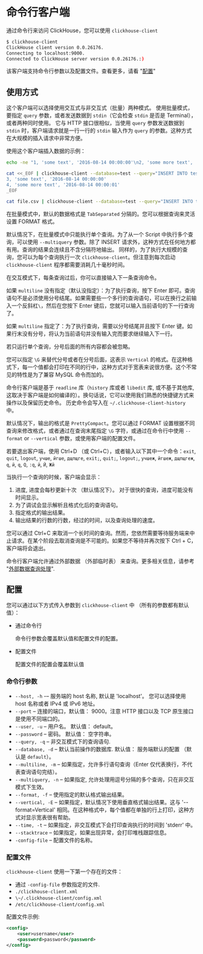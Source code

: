 # 命令行客户端

通过命令行来访问 ClickHouse，您可以使用 `clickhouse-client`

```bash
$ clickhouse-client
ClickHouse client version 0.0.26176.
Connecting to localhost:9000.
Connected to ClickHouse server version 0.0.26176.:)
```

该客户端支持命令行参数以及配置文件。查看更多，请看 "[配置](#interfaces_cli_configuration)"

## 使用方式

这个客户端可以选择使用交互式与非交互式（批量）两种模式。
使用批量模式，要指定 `query` 参数，或者发送数据到 `stdin`（它会检查 `stdin` 是否是 Terminal），或者两种同时使用。
它与 HTTP 接口很相似，当使用 `query` 参数发送数据到 `stdin` 时，客户端请求就是一行一行的 `stdin` 输入作为 `query` 的参数。这种方式在大规模的插入请求中非常方便。

使用这个客户端插入数据的示例：

```bash
echo -ne "1, 'some text', '2016-08-14 00:00:00'\n2, 'some more text', '2016-08-14 00:00:01'" | clickhouse-client --database=test --query="INSERT INTO test FORMAT CSV";

cat <<_EOF | clickhouse-client --database=test --query="INSERT INTO test FORMAT CSV";
3, 'some text', '2016-08-14 00:00:00'
4, 'some more text', '2016-08-14 00:00:01'
_EOF

cat file.csv | clickhouse-client --database=test --query="INSERT INTO test FORMAT CSV";
```

在批量模式中，默认的数据格式是 `TabSeparated` 分隔的。您可以根据查询来灵活设置 FORMAT 格式。

默认情况下，在批量模式中只能执行单个查询。为了从一个 Script 中执行多个查询，可以使用 `--multiquery` 参数。除了 INSERT 请求外，这种方式在任何地方都有用。查询的结果会连续且不含分隔符地输出。
同样的，为了执行大规模的查询，您可以为每个查询执行一次 `clickhouse-client`。但注意到每次启动 `clickhouse-client` 程序都需要消耗几十毫秒时间。

在交互模式下，每条查询过后，你可以直接输入下一条查询命令。

如果 `multiline` 没有指定（默认没指定）：为了执行查询，按下 Enter 即可。查询语句不是必须使用分号结尾。如果需要些一个多行的查询语句，可以在换行之前输入一个反斜杠` \ `，然后在您按下 Enter 键后，您就可以输入当前语句的下一行查询了。

如果 `multiline` 指定了：为了执行查询，需要以分号结尾并且按下 Enter 键。如果行末没有分号，将认为当前语句并没有输入完而要求继续输入下一行。

若只运行单个查询，分号后面的所有内容都会被忽略。

您可以指定 `\G` 来替代分号或者在分号后面，这表示 `Vertical` 的格式。在这种格式下，每一个值都会打印在不同的行中，这种方式对于宽表来说很方便。这个不常见的特性是为了兼容 MySQL 命令而加的。

命令行客户端是基于 `readline` 库（`history` 库或者 `libedit` 库, 或不基于其他库, 这取决于客户端是如何编译的）。换句话说，它可以使用我们熟悉的快捷键方式来操作以及保留历史命令。
历史命令会写入在 `~/.clickhouse-client-history` 中。

默认情况下，输出的格式是 `PrettyCompact`。您可以通过 FORMAT 设置根据不同查询来修改格式，或者通过在查询末尾指定 `\G` 字符，或通过在命令行中使用 `--format` or `--vertical` 参数，或使用客户端的配置文件。

若要退出客户端，使用 Ctrl+D （或 Ctrl+C），或者输入以下其中一个命令：`exit`, `quit`, `logout`, `учше`, `йгше`, `дщпщге`, `exit;`, `quit;`, `logout;`, `учшеж`, `йгшеж`, `дщпщгеж`, `q`, `й`, `q`, `Q`, `:q`, `й`, `Й`, `Жй`

当执行一个查询的时候，客户端会显示：

1. 进度, 进度会每秒更新十次 （默认情况下）。 对于很快的查询，进度可能没有时间显示。
2. 为了调试会显示解析且格式化后的查询语句。
3. 指定格式的输出结果。
4. 输出结果的行数的行数，经过的时间，以及查询处理的速度。

您可以通过 Ctrl+C 来取消一个长时间的查询。然而，您依然需要等待服务端来中止请求。在某个阶段去取消查询是不可能的。如果您不等待并再次按下 Ctrl + C，客户端将会退出。

命令行客户端允许通过外部数据 （外部临时表） 来查询。更多相关信息，请参考 "[外部数据查询处理](../../table_engines/external_data.html)".

<a name="interfaces_cli_configuration"></a>

## 配置

您可以通过以下方式传入参数到 `clickhouse-client` 中 （所有的参数都有默认值）：

- 通过命令行

	命令行参数会覆盖默认值和配置文件的配置。

- 配置文件

	配置文件的配置会覆盖默认值

### 命令行参数

- `--host, -h` -– 服务端的 host 名称, 默认是 'localhost'。  您可以选择使用 host 名称或者 IPv4 或 IPv6 地址。
- `--port` – 连接的端口，默认值： 9000。注意 HTTP 接口以及 TCP 原生接口是使用不同端口的。
- `--user, -u` – 用户名。 默认值： default。
- `--password` – 密码。 默认值： 空字符串。
- `--query, -q` – 非交互模式下的查询语句.
- `--database, -d` – 默认当前操作的数据库. 默认值： 服务端默认的配置 （默认是 `default`）。
- `--multiline, -m` – 如果指定，允许多行语句查询（Enter 仅代表换行，不代表查询语句完结）。
- `--multiquery, -n` – 如果指定, 允许处理用逗号分隔的多个查询，只在非交互模式下生效。
- `--format, -f` – 使用指定的默认格式输出结果。
- `--vertical, -E` – 如果指定，默认情况下使用垂直格式输出结果。这与 '--format=Vertical' 相同。在这种格式中，每个值都在单独的行上打印，这种方式对显示宽表很有帮助。
- `--time, -t` – 如果指定，非交互模式下会打印查询执行的时间到 'stderr' 中。
- `--stacktrace` – 如果指定，如果出现异常，会打印堆栈跟踪信息。
- `-config-file` – 配置文件的名称。

### 配置文件

`clickhouse-client`  使用一下第一个存在的文件：

- 通过 `-config-file` 参数指定的文件.
- `./clickhouse-client.xml`
- `\~/.clickhouse-client/config.xml`
- `/etc/clickhouse-client/config.xml`

配置文件示例:

```xml
<config>
    <user>username</user>
    <password>password</password>
</config>
```

